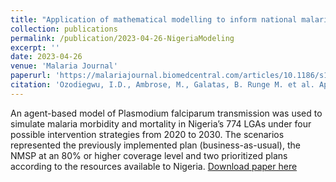 ```yaml
---
title: "Application of mathematical modelling to inform national malaria intervention planning in Nigeria"
collection: publications
permalink: /publication/2023-04-26-NigeriaModeling
excerpt: ''
date: 2023-04-26
venue: 'Malaria Journal'
paperurl: 'https://malariajournal.biomedcentral.com/articles/10.1186/s12936-023-04563-w'
citation: 'Ozodiegwu, I.D., Ambrose, M., Galatas, B. Runge M. et al. Application of mathematical modelling to inform national malaria intervention planning in Nigeria. Malar J 22, 137 (2023).'
---
```


An agent-based model of Plasmodium falciparum transmission was used to simulate malaria morbidity and mortality in Nigeria’s 774 LGAs 
under four possible intervention strategies from 2020 to 2030. The scenarios represented the previously implemented plan (business-as-usual),
the NMSP at an 80% or higher coverage level and two prioritized plans according to the resources available to Nigeria. 
[Download paper here](https://malariajournal.biomedcentral.com/articles/10.1186/s12936-023-04563-w)
